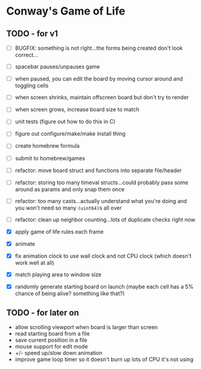 # Conway's Game of Life

## TODO - for v1

- [ ] BUGFIX: something is not right...the forms being created don't look correct...
- [ ] spacebar pauses/unpauses game
- [ ] when paused, you can edit the board by moving cursor around and toggling cells
- [ ] when screen shrinks, maintain offscreen board but don't try to render
- [ ] when screen grows, increase board size to match
- [ ] unit tests (figure out how to do this in C)
- [ ] figure out configure/make/make install thing
- [ ] create homebrew formula
- [ ] submit to homebrew/games
- [ ] refactor: move board struct and functions into separate file/header
- [ ] refactor: storing too many timeval structs...could probably pass some around as params and only snap them once
- [ ] refactor: too many casts...actually understand what you're doing and you won't need so many `(uint64)`s all over
- [ ] refactor: clean up neighbor counting...lots of duplicate checks right now
- [x] apply game of life rules each frame
- [x] animate
- [x] fix animation clock to use wall clock and not CPU clock (which doesn't work well at all)
- [x] match playing area to window size
- [x] randomly generate starting board on launch (maybe each cell has a 5% chance of being alive? something like that?)


## TODO - for later on

* allow scrolling viewport when board is larger than screen
* read starting board from a file
* save current position in a file
* mouse support for edit mode
* +/- speed up/slow down animation
* improve game loop timer so it doesn't burn up lots of CPU it's not using
